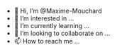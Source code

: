 - 👋 Hi, I’m @Maxime-Mouchard
- 👀 I’m interested in ...
- 🌱 I’m currently learning ...
- 💞️ I’m looking to collaborate on ...
- 📫 How to reach me ...

<!---
Maxime-Mouchard/Maxime-Mouchard is a ✨ special ✨ repository because its `README.md` (this file) appears on your GitHub profile.
You can click the Preview link to take a look at your changes.
--->
